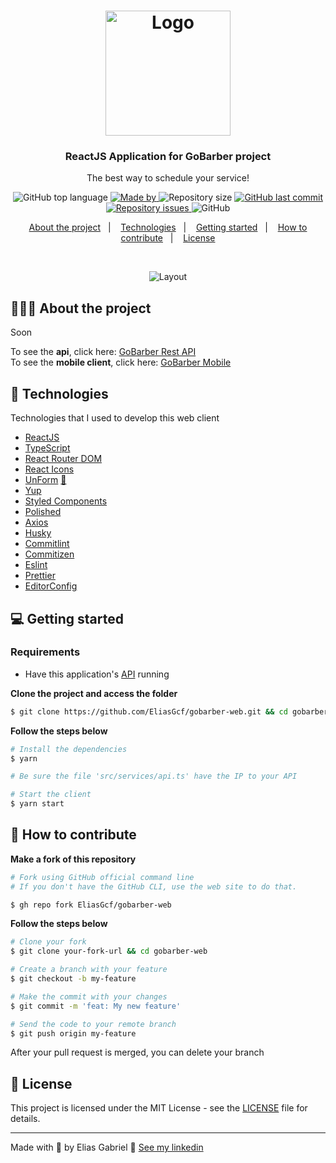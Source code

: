 <h1 align="center">
  <img alt="Logo" src="https://res.cloudinary.com/eliasgcf/image/upload/v1588625369/GoBarber/logo_iw1v9f.svg" width="200px">
</h1>

<h3 align="center">
  ReactJS Application for GoBarber project
</h3>

<p align="center">The best way to schedule your service!</p>

<p align="center">
  <img alt="GitHub top language" src="https://img.shields.io/github/languages/top/EliasGcf/gobarber-web?color=%23FF9000">

  <a href="https://www.linkedin.com/in/eliasgcf/" target="_blank" rel="noopener noreferrer">
    <img alt="Made by" src="https://img.shields.io/badge/made%20by-elias%20gabriel-%23FF9000">
  </a>

  <img alt="Repository size" src="https://img.shields.io/github/repo-size/EliasGcf/gobarber-web?color=%23FF9000">

  <a href="https://github.com/EliasGcf/gobarber-web/commits/master">
    <img alt="GitHub last commit" src="https://img.shields.io/github/last-commit/EliasGcf/gobarber-web?color=%23FF9000">
  </a>

  <a href="https://github.com/EliasGcf/gobarber-web/issues">
    <img alt="Repository issues" src="https://img.shields.io/github/issues/EliasGcf/gobarber-web?color=%23FF9000">
  </a>

  <img alt="GitHub" src="https://img.shields.io/github/license/EliasGcf/gobarber-web?color=%23FF9000">
</p>

<p align="center">
  <a href="#%EF%B8%8F-about-the-project">About the project</a>&nbsp;&nbsp;&nbsp;|&nbsp;&nbsp;&nbsp;
  <a href="#-technologies">Technologies</a>&nbsp;&nbsp;&nbsp;|&nbsp;&nbsp;&nbsp;
  <a href="#-getting-started">Getting started</a>&nbsp;&nbsp;&nbsp;|&nbsp;&nbsp;&nbsp;
  <a href="#-how-to-contribute">How to contribute</a>&nbsp;&nbsp;&nbsp;|&nbsp;&nbsp;&nbsp;
  <a href="#-license">License</a>
</p>

</br>

<p align="center">
  <img alt="Layout" src="https://res.cloudinary.com/eliasgcf/image/upload/v1588811213/GoBarber/Kapture_2020-05-06_at_21.25.26_tijnl5.gif">
</p>

## 💇🏻‍♂️ About the project

Soon

To see the **api**, click here: [GoBarber Rest API](https://github.com/EliasGcf/gobarber-api)</br>
To see the **mobile client**, click here: [GoBarber Mobile](https://github.com/EliasGcf/gobarber-mobile)

## 🚀 Technologies

Technologies that I used to develop this web client

- [ReactJS](https://reactjs.org/)
- [TypeScript](https://www.typescriptlang.org/)
- [React Router DOM](https://reacttraining.com/react-router/)
- [React Icons](https://react-icons.netlify.com/#/)
- [UnForm](https://unform.dev/) [💜](https://rocketseat.com.br/)
- [Yup](https://github.com/jquense/yup)
- [Styled Components](https://styled-components.com/)
- [Polished](https://github.com/styled-components/polished)
- [Axios](https://github.com/axios/axios)
- [Husky](https://github.com/typicode/husky)
- [Commitlint](https://github.com/conventional-changelog/commitlint)
- [Commitizen](https://github.com/commitizen/cz-cli)
- [Eslint](https://eslint.org/)
- [Prettier](https://prettier.io/)
- [EditorConfig](https://editorconfig.org/)

## 💻 Getting started

### Requirements

- Have this application's [API](https://github.com/EliasGcf/gobarber-api) running

**Clone the project and access the folder**

```bash
$ git clone https://github.com/EliasGcf/gobarber-web.git && cd gobarber-web
```

**Follow the steps below**

```bash
# Install the dependencies
$ yarn

# Be sure the file 'src/services/api.ts' have the IP to your API

# Start the client
$ yarn start
```

## 🤔 How to contribute

**Make a fork of this repository**

```bash
# Fork using GitHub official command line
# If you don't have the GitHub CLI, use the web site to do that.

$ gh repo fork EliasGcf/gobarber-web
```

**Follow the steps below**

```bash
# Clone your fork
$ git clone your-fork-url && cd gobarber-web

# Create a branch with your feature
$ git checkout -b my-feature

# Make the commit with your changes
$ git commit -m 'feat: My new feature'

# Send the code to your remote branch
$ git push origin my-feature
```

After your pull request is merged, you can delete your branch

## 📝 License

This project is licensed under the MIT License - see the [LICENSE](LICENSE) file for details.

---

Made with 💜 by Elias Gabriel 👋 [See my linkedin](https://www.linkedin.com/in/eliasgcf/)
